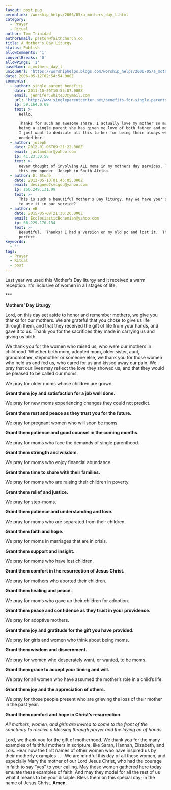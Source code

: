 ```yaml
---
layout: post.pug
permalink: /worship_helps/2006/05/a_mothers_day_l.html 
category:
  - Prayer
  - Ritual
author: Tom Trinidad
authorEmail: pastor@faithchurch.co
title: A Mother's Day Liturgy
status: Publish
allowComments: '1'
convertBreaks: '0'
allowPings: '1'
baseName: a_mothers_day_l
uniqueUrl: 'https://worshiphelps.blogs.com/worship_helps/2006/05/a_mothers_day_l.html '
date: 2006-05-12T02:54:54.000Z
comments:
  - author: single parent benefits
    date: 2011-10-20T10:55:07.000Z
    email: jennifer.white33@ymail.com
    url: 'http://www.singleparentcenter.net/benefits-for-single-parents.html'
    ip: 59.164.0.69
    text: >-
      Hello,

      Thanks for such an awesome share. I actually love my mother so much as
      being a single parent she has given me love of both father and mother and
      I just want to dedicate all this to her for being their always whenever i
      needed her.
  - author: joseph
    date: 2012-01-06T09:21:22.000Z
    email: jastandaar@yahoo.com
    ip: 41.23.30.58
    text: >-
      never thought of involving ALL moms in my mothers day services. Thanx for
      this eye opener. Joseph in South Africa.
  - author: D. Stone
    date: 2012-05-10T01:45:05.000Z
    email: designed2svcgod@yahoo.com
    ip: 166.249.131.99
    text: >-
      This is such a beautiful Mother's Day liturgy. May we have your permission
      to use it in our service?
  - author: eB
    date: 2015-05-09T21:30:26.000Z
    email: EcclesiasticBohemian@yahoo.com
    ip: 66.229.176.134
    text: >-
      Beautiful.  Thanks! I had a version on my old pc and lost it.  This is
      perfect.
keywords:
  - ''
tags:
  - Prayer
  - Ritual
  - post
---
```

Last year we used this Mother's Day liturgy and it received a warm reception. It's inclusive of women in all stages of life.

\*\*\*

**Mothers’ Day Liturgy**

Lord, on this day set aside to honor and remember mothers, we give you thanks for our mothers. We are grateful that you chose to give us life through them, and that they received the gift of life from your hands, and gave it to us. Thank you for the sacrifices they made in carrying us and giving us birth.

We thank you for the women who raised us, who were our mothers in childhood. Whether birth mom, adopted mom, older sister, aunt, grandmother, stepmother or someone else, we thank you for those women who held us and fed us, who cared for us and kissed away our pain. We pray that our lives may reflect the love they showed us, and that they would be pleased to be called our moms.

We pray for older moms whose children are grown.

**Grant them joy and satisfaction for a job well done.**

We pray for new moms experiencing changes they could not predict.

**Grant them rest and peace as they trust you for the future.**

We pray for pregnant women who will soon be moms.

**Grant them patience and good counsel in the coming months.**

We pray for moms who face the demands of single parenthood.

**Grant them strength and wisdom.**

We pray for moms who enjoy financial abundance.

**Grant them time to share with their families.**

We pray for moms who are raising their children in poverty.

**Grant them relief and justice.**

We pray for step-moms.

**Grant them patience and understanding and love.**

We pray for moms who are separated from their children.

**Grant them faith and hope.**

We pray for moms in marriages that are in crisis.

**Grant them support and insight.**

We pray for moms who have lost children.

**Grant them comfort in the resurrection of Jesus Christ.**

  

We pray for mothers who aborted their children.

**Grant them healing and peace.**

We pray for moms who gave up their children for adoption.

**Grant them peace and confidence as they trust in your providence.**

We pray for adoptive mothers.

**Grant them joy and gratitude for the gift you have provided.**

We pray for girls and women who think about being moms.

**Grant them wisdom and discernment.**

We pray for women who desperately want, or wanted, to be moms.

**Grant them grace to accept your timing and will.**

We pray for all women who have assumed the mother’s role in a child’s life.

**Grant them joy and the appreciation of others.**

We pray for those people present who are grieving the loss of their mother in the past year.

**Grant them comfort and hope in Christ’s resurrection.**

_All mothers, women, and girls are invited to come to the front of the sanctuary to receive a blessing through prayer and the laying on of hands._

Lord, we thank you for the gift of motherhood. We thank you for the many examples of faithful mothers in scripture, like Sarah, Hannah, Elizabeth, and Lois. Hear now the first names of other women who have inspired us by their motherly examples . . . We are mindful this day of all these women, and especially Mary the mother of our Lord Jesus Christ, who had the courage in faith to say “yes” to your calling. May these women gathered here today emulate these examples of faith. And may they model for all the rest of us what it means to be your disciple. Bless them on this special day; in the name of Jesus Christ. **Amen**.